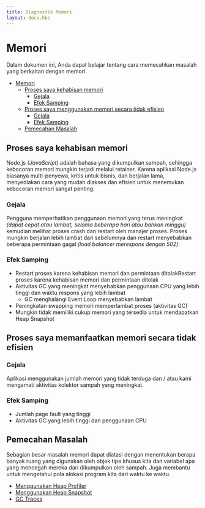 ```yaml
---
title: Diagnostik Memori
layout: docs.hbs
---
```


# Memori

Dalam dokumen ini, Anda dapat belajar tentang cara memecahkan masalah yang berkaitan dengan memori.

- [Memori](#memory)
  - [Proses saya kehabisan memori](#my-process-runs-out-of-memory)
    - [Gejala](#symptoms)
    - [Efek Samping](#side-effects)
  - [Proses saya menggunakan memori secara tidak efisien](#my-process-utilizes-memory-inefficiently)
    - [Gejala](#symptoms-1)
    - [Efek Samping](#side-effects-1)
  - [Pemecahan Masalah](#debugging)

## Proses saya kehabisan memori

Node.js _(JavaScript)_ adalah bahasa yang dikumpulkan sampah, sehingga kebocoran memori mungkin terjadi melalui retainer. Karena aplikasi Node.js biasanya multi-penyewa, kritis untuk bisnis, dan berjalan lama, menyediakan cara yang mudah diakses dan efisien untuk menemukan kebocoran memori sangat penting.

### Gejala

Pengguna memperhatikan penggunaan memori yang terus meningkat _(dapat cepat atau lambat, selama beberapa hari atau bahkan minggu)_ kemudian melihat proses crash dan restart oleh manajer proses. Proses mungkin berjalan lebih lambat dari sebelumnya dan restart menyebabkan beberapa permintaan gagal _(load balancer merespons dengan 502)_.

### Efek Samping

- Restart proses karena kehabisan memori dan permintaan ditolakRestart proses karena kehabisan memori dan permintaan ditolak
- Aktivitas GC yang meningkat menyebabkan penggunaan CPU yang lebih tinggi dan waktu respons yang lebih lambat
  - GC menghalangi Event Loop menyebabkan lambat
- Peningkatan swapping memori memperlambat proses (aktivitas GC)
- Mungkin tidak memiliki cukup memori yang tersedia untuk mendapatkan Heap Snapshot

## Proses saya memanfaatkan memori secara tidak efisien

### Gejala

Aplikasi menggunakan jumlah memori yang tidak terduga dan / atau kami mengamati aktivitas kolektor sampah yang meningkat.

### Efek Samping

- Jumlah page fault yang tinggi
- Aktivitas GC yang lebih tinggi dan penggunaan CPU

## Pemecahan Masalah

Sebagian besar masalah memori dapat diatasi dengan menentukan berapa banyak ruang yang digunakan oleh objek tipe khusus kita dan variabel apa yang mencegah mereka dari dikumpulkan oleh sampah. Juga membantu untuk mengetahui pola alokasi program kita dari waktu ke waktu.

- [Menggunakan Heap Profiler](/en/docs/guides/diagnostics/memory/using-heap-profiler/)
- [Menggunakan Heap Snapshot](/en/docs/guides/diagnostics/memory/using-heap-snapshot/)
- [GC Traces](/en/docs/guides/diagnostics/memory/using-gc-traces)
